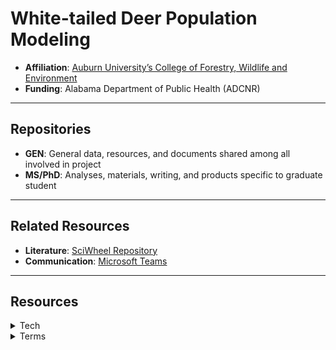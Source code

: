 # **White-tailed Deer Population Modeling**  

- **Affiliation**: [Auburn University’s College of Forestry, Wildlife and Environment](https://cfwe.auburn.edu/)  
- **Funding**: Alabama Department of Public Health (ADCNR) 

---

## Repositories
- **GEN**: General data, resources, and documents shared among all involved in project
- **MS/PhD**: Analyses, materials, writing, and products specific to graduate student
  
---

## Related Resources
- **Literature**: [SciWheel Repository](https://sciwheel.com/work/#/items?collection=958145)  
- **Communication**: [Microsoft Teams](https://teams.microsoft.com/l/team/19%3A1RbAyzbnob2etYVUVpqSJKJcm8DCwqayfr6I_QnWJ341%40thread.tacv2/conversations?groupId=3d6a834c-17a3-4ac4-b893-da767f4fd492&tenantId=ccb6deed-bd29-4b38-8979-d72780f62d3b)  
  

---

## **Resources**  

<details>  
  <summary>Tech</summary>  
  <ul>  
    <li><a href="https://posit.co/download/rstudio-desktop/">R</a></li>  
    <li><a href="https://ccl.northwestern.edu/netlogo/">NetLogo</a></li>  
    <li><a href="https://sciwheel.com/">SciWheel</a></li>  
    <li><a href="https://www.microsoft.com/en-us/microsoft-teams/group-chat-software">Microsoft Teams</a></li>  
    <li><a href="https://www.esri.com/en-us/arcgis/products/arcgis-pro/overview">ArcGIS Pro</a></li>  
  </ul>  
</details>  

<details>  
  <summary>Terms</summary>  
  <ul>  
    <li><a href="">Concept1</a></li>  
    <li><a href="">Concept2</a></li>  
    <li><a href="">Concept3</a></li>  
  </ul>  
</details>  

